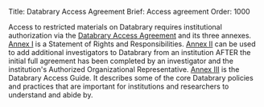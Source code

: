Title: Databrary Access Agreement
Brief: Access agreement
Order: 1000

Access to restricted materials on Databrary requires institutional authorization via the [Databrary Access Agreement](|filename|agreement/agreement.mdi) and its three annexes. 
[Annex I](|filename|agreement/agreement-annex-I.mdi) is a Statement of Rights and Responsibilities.
[Annex II](|filename|agreement/agreement-annex-II.mdi) can be used to add additional investigators to Databrary from an institution AFTER the initial full agreement has been completed by an investigator and the institution's Authorized Organizational Representative.
[Annex III](|filename|agreement/agreement-annex-III.mdi) is the Databrary Access Guide.
It describes some of the core Databrary policies and practices that are important for institutions and researchers to understand and abide by.
